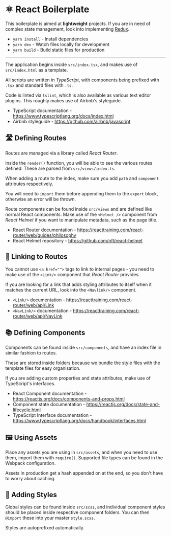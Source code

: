 # ⚛️ React Boilerplate

This boilerplate is aimed at **lightweight** projects. If you are in need of complex state management, look into implementing [Redux](https://github.com/reactjs/react-redux).

- `yarn install` - Install dependencies
- `yarn dev` - Watch files locally for development
- `yarn build` - Build static files for production

---

The application begins inside `src/index.tsx`, and makes use of `src/index.html` as a template.

All scripts are written in _TypeScript_, with components being prefixed with `.tsx` and standard files with `.ts`. 

Code is linted via `tslint`, which is also available as various text editor plugins. This roughly makes use of Airbnb's styleguide.

- TypeScript documentation - https://www.typescriptlang.org/docs/index.html
- Airbnb styleguide - https://github.com/airbnb/javascript

## 🛣️ Defining Routes

Routes are managed via a library called _React Router_.

Inside the `render()` function, you will be able to see the various routes defined. These are parsed from `src/views/index.ts`.

When adding a route to the index, make sure you add `path` and `component` attributes respectively.

You will need to `import` them before appending them to the `export` block, otherwise an error will be thrown.

Route components can be found inside `src/views` and are defined like normal React components. Make use of the `<Helmet />` component from _React Helmet_ if you want to manipulate metadata, such as the page title.

- React Router documentation - https://reacttraining.com/react-router/web/guides/philosophy
- React Helmet repository - https://github.com/nfl/react-helmet

## 🔗 Linking to Routes

You cannot use `<a href="">` tags to link to internal pages - you need to make use of the `<Link/>` component that _React Router_ provides.

If you are looking for a link that adds styling attributes to itself when it matches the current URL, look into the `<Navlink/>` component.

- `<Link/>` documentation - https://reacttraining.com/react-router/web/api/Link
- `<NavLink/>` documentation - https://reacttraining.com/react-router/web/api/NavLink

## 📚 Defining Components

Components can be found inside `src/components`, and have an index file in similar fashion to routes.

These are stored inside folders because we bundle the style files with the template files for easy organisation.

If you are adding custom properties and state attributes, make use of TypeScript's interfaces.

- React Component documentation - https://reactjs.org/docs/components-and-props.html
- Component state documentation - https://reactjs.org/docs/state-and-lifecycle.html
- TypeScript Interface documentation - https://www.typescriptlang.org/docs/handbook/interfaces.html

## 🖼️ Using Assets

Place any assets you are using in `src/assets`, and when you need to use them, import them with `require()`. Supported file types can be found in the Webpack configuration.

Assets in production get a hash appended on at the end, so you don't have to worry about caching.

## 🎨 Adding Styles

Global styles can be found inside `src/scss`, and individual component styles should be placed inside respective component folders. You can then `@import` these into your master `style.scss`.

Styles are autoprefixed automatically.
